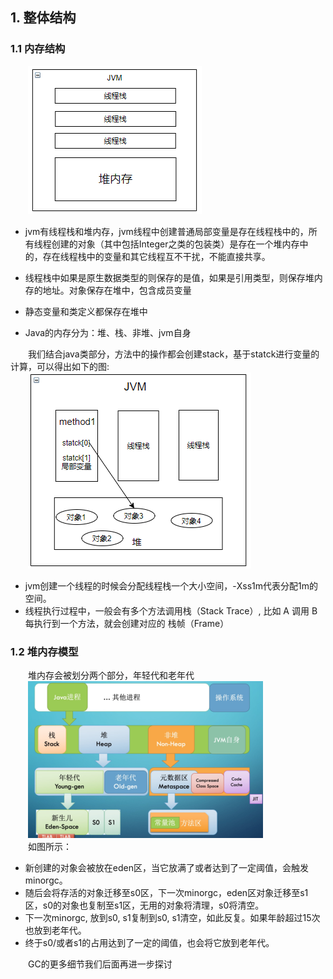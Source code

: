 ## 1. 整体结构
### 1.1 内存结构  
&emsp;&emsp;![](整体结构.png)  
* jvm有线程栈和堆内存，jvm线程中创建普通局部变量是存在线程栈中的，所有线程创建的对象（其中包括Integer之类的包装类）是存在一个堆内存中的，存在线程栈中的变量和其它线程互不干扰，不能直接共享。

* 线程栈中如果是原生数据类型的则保存的是值，如果是引用类型，则保存堆内存的地址。对象保存在堆中，包含成员变量

* 静态变量和类定义都保存在堆中
* Java的内存分为：堆、栈、非堆、jvm自身  

&emsp;&emsp;我们结合java类部分，方法中的操作都会创建stack，基于statck进行变量的计算，可以得出如下的图:  
&emsp;&emsp;![](线程栈操作图.png)  
* jvm创建一个线程的时候会分配线程栈一个大小空间，-Xss1m代表分配1m的空间。
* 线程执行过程中，一般会有多个方法调用栈（Stack Trace）, 比如 A 调用 B每执行到一个方法，就会创建对应的 栈帧（Frame）

### 1.2 堆内存模型  
&emsp;&emsp;堆内存会被划分两个部分，年轻代和老年代  
&emsp;&emsp;![](堆内存详细.png)  
&emsp;&emsp;如图所示：  
* 新创建的对象会被放在eden区，当它放满了或者达到了一定阈值，会触发minorgc。
* 随后会将存活的对象迁移至s0区，下一次minorgc，eden区对象迁移至s1区，s0的对象也复制至s1区，无用的对象将清理，s0将清空。
* 下一次minorgc, 放到s0, s1复制到s0, s1清空，如此反复。如果年龄超过15次也放到老年代。
* 终于s0/或者s1的占用达到了一定的阈值，也会将它放到老年代。  
  
&emsp;&emsp;GC的更多细节我们后面再进一步探讨